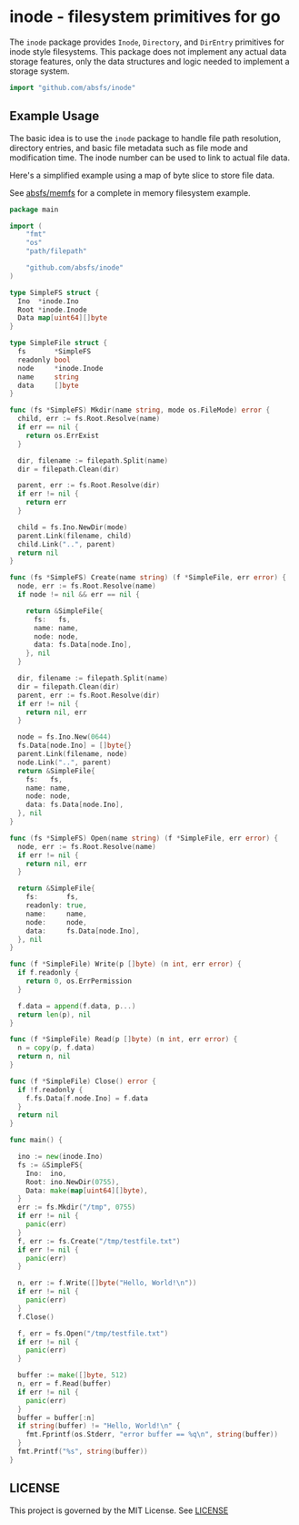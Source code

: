 # inode - filesystem primitives for go
The `inode` package provides `Inode`, `Directory`, and `DirEntry` primitives
for inode style filesystems. This package does not implement any actual data
storage features, only the data structures and logic needed to implement a
storage system.

```go
import "github.com/absfs/inode"
```

## Example Usage
The basic idea is to use the `inode` package to handle file path resolution,
directory entries, and basic file metadata such as file mode and modification time.
The inode number can be used to link to actual file data.

Here's a simplified example using a map of byte slice to store file data.

See [absfs/memfs](github.com/absfs/memfs) for a complete in memory filesystem example. 


```go
package main

import (
	"fmt"
	"os"
	"path/filepath"

	"github.com/absfs/inode"
)

type SimpleFS struct {
  Ino  *inode.Ino
  Root *inode.Inode
  Data map[uint64][]byte
}

type SimpleFile struct {
  fs       *SimpleFS
  readonly bool
  node     *inode.Inode
  name     string
  data     []byte
}

func (fs *SimpleFS) Mkdir(name string, mode os.FileMode) error {
  child, err := fs.Root.Resolve(name)
  if err == nil {
    return os.ErrExist
  }

  dir, filename := filepath.Split(name)
  dir = filepath.Clean(dir)

  parent, err := fs.Root.Resolve(dir)
  if err != nil {
    return err
  }

  child = fs.Ino.NewDir(mode)
  parent.Link(filename, child)
  child.Link("..", parent)
  return nil
}

func (fs *SimpleFS) Create(name string) (f *SimpleFile, err error) {
  node, err := fs.Root.Resolve(name)
  if node != nil && err == nil {

    return &SimpleFile{
      fs:   fs,
      name: name,
      node: node,
      data: fs.Data[node.Ino],
    }, nil
  }

  dir, filename := filepath.Split(name)
  dir = filepath.Clean(dir)
  parent, err := fs.Root.Resolve(dir)
  if err != nil {
    return nil, err
  }

  node = fs.Ino.New(0644)
  fs.Data[node.Ino] = []byte{}
  parent.Link(filename, node)
  node.Link("..", parent)
  return &SimpleFile{
    fs:   fs,
    name: name,
    node: node,
    data: fs.Data[node.Ino],
  }, nil
}

func (fs *SimpleFS) Open(name string) (f *SimpleFile, err error) {
  node, err := fs.Root.Resolve(name)
  if err != nil {
    return nil, err
  }

  return &SimpleFile{
    fs:       fs,
    readonly: true,
    name:     name,
    node:     node,
    data:     fs.Data[node.Ino],
  }, nil
}

func (f *SimpleFile) Write(p []byte) (n int, err error) {
  if f.readonly {
    return 0, os.ErrPermission
  }

  f.data = append(f.data, p...)
  return len(p), nil
}

func (f *SimpleFile) Read(p []byte) (n int, err error) {
  n = copy(p, f.data)
  return n, nil
}

func (f *SimpleFile) Close() error {
  if !f.readonly {
    f.fs.Data[f.node.Ino] = f.data
  }
  return nil
}

func main() {

  ino := new(inode.Ino)
  fs := &SimpleFS{
    Ino:  ino,
    Root: ino.NewDir(0755),
    Data: make(map[uint64][]byte),
  }
  err := fs.Mkdir("/tmp", 0755)
  if err != nil {
    panic(err)
  }
  f, err := fs.Create("/tmp/testfile.txt")
  if err != nil {
    panic(err)
  }

  n, err := f.Write([]byte("Hello, World!\n"))
  if err != nil {
    panic(err)
  }
  f.Close()

  f, err = fs.Open("/tmp/testfile.txt")
  if err != nil {
    panic(err)
  }

  buffer := make([]byte, 512)
  n, err = f.Read(buffer)
  if err != nil {
    panic(err)
  }
  buffer = buffer[:n]
  if string(buffer) != "Hello, World!\n" {
    fmt.Fprintf(os.Stderr, "error buffer == %q\n", string(buffer))
  }
  fmt.Printf("%s", string(buffer))
}

```

## LICENSE

This project is governed by the MIT License. See [LICENSE](https://github.com/absfs/inode/blob/master/LICENSE)

